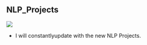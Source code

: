 ## **NLP_Projects**

![](https://canopylab.com/wp-content/uploads/2019/11/shutterstock_1455391502-2.jpg)

- I will constantlyupdate with the new NLP Projects.

